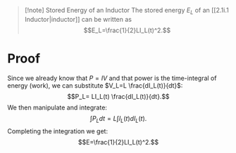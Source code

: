 >[!note] Stored Energy of an Inductor
>The stored energy $E_L$ of an [[2.1i.1 Inductor|inductor]] can be written as
>$$E_L=\frac{1}{2}LI_L(t)^2.$$

# Proof
Since we already know that $P=IV$ and that power is the time-integral of energy (work), we can substitute $V_L=L \frac{dI_L(t)}{dt}$: $$P_L= LI_L(t) \frac{dI_L(t)}{dt}.$$We then manipulate and integrate:
$$\int P_Ldt= L \int I_L(t) dI_L(t).$$
Completing the integration we get:
$$E=\frac{1}{2}LI_L(t)^2.$$